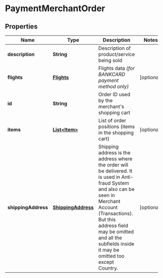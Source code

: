 
# PaymentMerchantOrder

## Properties
Name | Type | Description | Notes
------------ | ------------- | ------------- | -------------
**description** | **String** | Description of product/service being sold | 
**flights** | [**Flights**](Flights.md) | Flights data *(for BANKCARD payment method only)* |  [optional]
**id** | **String** | Order ID used by the merchant&#39;s shopping cart | 
**items** | [**List&lt;Item&gt;**](Item.md) | List of order positions (items in the shopping cart) |  [optional]
**shippingAddress** | [**ShippingAddress**](ShippingAddress.md) | Shipping address is the address where the order will be delivered.  It is used in Anti-fraud System and also can be seen in Merchant Account (Transactions).  But this address field may be omitted and all the subfields inside it may be omitted too except Country. |  [optional]



